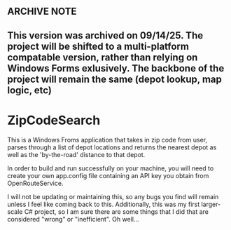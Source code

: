 ## ARCHIVE NOTE
This version was archived on 09/14/25.
The project will be shifted to a multi-platform compatable version, rather than relying on Windows Forms exlusively.
The backbone of the project will remain the same (depot lookup, map logic, etc)
-------------------------

# ZipCodeSearch
This is a Windows Froms application that takes in zip code from user, parses through a list of depot locations and returns the nearest depot as well as the 'by-the-road' distance to that depot.

In order to build and run successfully on your machine, you will need to create your own app.config file containing an API key you obtain from OpenRouteService.

I will not be updating or maintaining this, so any bugs you find will remain unless I feel like coming back to this. Additionally, this was my first larger-scale C# project, so I am sure there are some things that I did that are considered "wrong" or "inefficient". Oh well...
